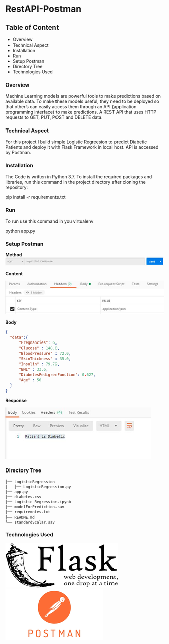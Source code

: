 # RestAPI-Postman

## Table of Content
  * Overview
  * Technical Aspect
  * Installation
  * Run
  * Setup Postman
  * Directory Tree
  * Technologies Used
  
### Overview
Machine Learning models are powerful tools to make predictions based on available data. To make these models useful, they need to be deployed so that other’s can easily access them through an API (application programming interface) to make predictions.
A REST API  that uses HTTP requests to GET, PUT, POST and DELETE data.

### Technical Aspect
For this project I build simple Logistic Regreesion to predict Diabetic Patients and deploy it with Flask Framework in local host. API is accessed by Postman.

### Installation
The Code is written in Python 3.7. To install the required packages and libraries, run this command in the project directory after cloning the repository:

   pip install -r requirements.txt

### Run
To run use this command in you virtualenv

  python app.py
  
### Setup Postman
**Method**
![PostMethod](Image/PostMethod.JPG)

  **Content**

  ![Header](Image/Header.JPG)

  **Body**
  ```json
  {
    "data":{
        "Pregnancies": 6,
        "Glucose" : 148.0,
        "BloodPressure" : 72.0,
        "SkinThickness" : 35.0,
        "Insulin" : 79.79,
        "BMI" : 33.6,
        "DiabetesPedigreeFunction": 0.627,
        "Age" : 50
    }
  }
  ```
  
   **Response** 
    
   ![Response](Image/Output.JPG)
  
### Directory Tree
  
    ├── LogisticRegression 
    │   ├── LogisticRegression.py
    ├── app.py
    ├── diabetes.csv
    ├── Logistic Regression.ipynb
    ├── modelForPrediction.sav
    ├── requiremntes.txt
    ├── README.md
    └── standardScalar.sav
    
 ### Technologies Used
 ![Flask](Image/Flask.png)
 ![Postman](Image/Postman.png)




